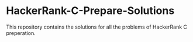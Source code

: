 # HackerRank-C-Prepare-Solutions
This repository contains the solutions for all the problems of HackerRank C preperation.
